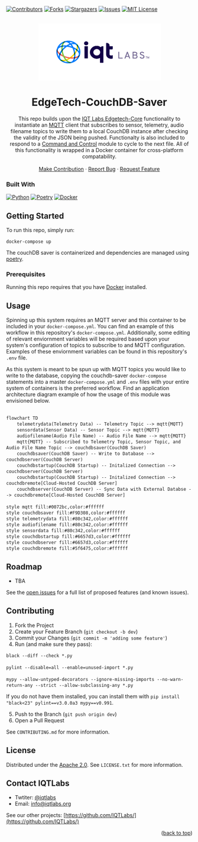 <a name="readme-top"></a>

[contributors-shield]: https://img.shields.io/github/contributors/IQTLabs/edgetech-couchdb-saver.svg?style=for-the-badge
[contributors-url]: https://github.com/IQTLabs/edgetech-couchdb-saver/graphs/contributors
[forks-shield]: https://img.shields.io/github/forks/IQTLabs/edgetech-couchdb-saver.svg?style=for-the-badge
[forks-url]: https://github.com/IQTLabs/edgetech-couchdb-saver/network/members
[stars-shield]: https://img.shields.io/github/stars/IQTLabs/edgetech-couchdb-saver.svg?style=for-the-badge
[stars-url]: https://github.com/IQTLabs/edgetech-couchdb-saver/stargazers
[issues-shield]: https://img.shields.io/github/issues/IQTLabs/edgetech-couchdb-saver.svg?style=for-the-badge
[issues-url]: https://github.com/IQTLabs/edgetech-couchdb-saver/issues
[license-shield]: https://img.shields.io/github/license/IQTLabs/edgetech-couchdb-saver.svg?style=for-the-badge
[license-url]: https://github.com/IQTLabs/edgetech-couchdb-saver/blob/master/LICENSE.txt
[product-screenshot]: images/screenshot.png

[Python]: https://img.shields.io/badge/python-000000?style=for-the-badge&logo=python
[Python-url]: https://www.python.org
[Poetry]: https://img.shields.io/badge/poetry-20232A?style=for-the-badge&logo=poetry
[Poetry-url]: https://python-poetry.org
[Docker]: https://img.shields.io/badge/docker-35495E?style=for-the-badge&logo=docker
[Docker-url]: https://www.docker.com

[![Contributors][contributors-shield]][contributors-url]
[![Forks][forks-shield]][forks-url]
[![Stargazers][stars-shield]][stars-url]
[![Issues][issues-shield]][issues-url]
[![MIT License][license-shield]][license-url]

<br />
<div align="center">
  <a href="https://iqtlabs.org/">
    <img src="images/logo.png" alt="Logo" width="331" height="153">
  </a>

<h1 align="center">EdgeTech-CouchDB-Saver</h1>

  <p align="center">
    This repo builds upon the <a href="https://github.com/IQTLabs/edgetech-core">IQT Labs Edgetech-Core</a> functionality to instantiate an <a href="https://projects.eclipse.org/projects/iot.mosquitto">MQTT</a> client that subscribes to sensor, telemetry, audio filename topics to write them to a local CouchDB instance after checking the validity of the JSON being pushed. Functionalty is also included to respond to a <a href="https://github.com/IQTLabs/edgetech-c2">Command and Control</a> module to cycle to the next file. All of this functionality is wrapped in a Docker container for cross-platform compatability. 
    <br/>
    <br/>
    <a href="https://github.com/IQTLabs/edgetech-couchdb-saver/pulls">Make Contribution</a>
    ·
    <a href="https://github.com/IQTLabs/edgetech-couchdb-saver/issues">Report Bug</a>
    ·
    <a href="https://github.com/IQTLabs/edgetech-couchdb-saver/issues">Request Feature</a>
  </p>
</div>

### Built With

[![Python][Python]][Python-url]
[![Poetry][Poetry]][Poetry-url]
[![Docker][Docker]][Docker-url]

## Getting Started

To run this repo, simply run:

```
docker-compose up
```

The couchDB saver is containerized and dependencies are managed using [poetry]("https://python-poetry.org"). 

### Prerequisites

Running this repo requires that you have [Docker](https://www.docker.com) installed. 

## Usage

Spinning up this system requires an MQTT server and this container to be included in your `docker-compose.yml`. You can find an example of this workflow in this repository's `docker-compose.yml`. Additionally, some editing of relevant enviornment variables will be required based upon your system's configuration of topics to subscribe to and MQTT configuration. Examples of these enviornment variables can be found in this repository's `.env` file. 

As this system is meant to be spun up with MQTT topics you would like to write to the database, copying the couchdb-saver `docker-compose` statements into a master `docker-compose.yml` and  `.env` files with your entire system of containers is the preferred workflow. Find an application architecture diagram example of how the usage of this module was envisioned below.

```mermaid 

flowchart TD
    telemetrydata(Telemetry Data) -- Telemetry Topic --> mqtt{MQTT}
    sensordata(Sensor Data) -- Sensor Topic --> mqtt{MQTT}
    audiofilename(Audio File Name) -- Audio File Name --> mqtt{MQTT}
    mqtt{MQTT} -- Subscribed to Telemetry Topic, Sensor Topic, and Audio File Name Topic --> couchdbsaver(CouchDB Saver)
    couchdbsaver(CouchDB Saver) -- Write to Database --> couchdbserver(CouchDB Server)
    couchdbstartup(CouchDB Startup) -- Initalized Connection --> couchdbserver(CouchDB Server)
    couchdbstartup(CouchDB Startup) -- Initalized Connection --> couchdbremote[Cloud-Hosted CouchDB Server]
    couchdbserver(CouchDB Server) -- Sync Data with External Databse --> couchdbremote[Cloud-Hosted CouchDB Server]

style mqtt fill:#0072bc,color:#ffffff
style couchdbsaver fill:#F9D308,color:#ffffff
style telemetrydata fill:#80c342,color:#ffffff
style audiofilename fill:#80c342,color:#ffffff
style sensordata fill:#80c342,color:#ffffff
style couchdbstartup fill:#6657d3,color:#ffffff
style couchdbserver fill:#6657d3,color:#ffffff
style couchdbremote fill:#5f6475,color:#ffffff

```

## Roadmap

- TBA

See the [open issues](https://github.com/github_username/repo_name/issues) for a full list of proposed features (and known issues).

## Contributing

1. Fork the Project
2. Create your Feature Branch (`git checkout -b dev`)
3. Commit your Changes (`git commit -m 'adding some feature'`)
4. Run (and make sure they pass):
```
black --diff --check *.py

pylint --disable=all --enable=unused-import *.py

mypy --allow-untyped-decorators --ignore-missing-imports --no-warn-return-any --strict --allow-subclassing-any *.py
```
If you do not have them installed, you can install them with `pip install "black<23" pylint==v3.0.0a3 mypy==v0.991`.

5. Push to the Branch (`git push origin dev`)
6. Open a Pull Request

See `CONTRIBUTING.md` for more information.

## License

Distributed under the [Apache 2.0](https://github.com/IQTLabs/edgetech-couchdb-saver/blob/main/LICENSE). See `LICENSE.txt` for more information.

## Contact IQTLabs

  - Twtiter: [@iqtlabs](https://twitter.com/iqtlabs)
  - Email: info@iqtlabs.org

See our other projects: [https://github.com/IQTLabs/](https://github.com/IQTLabs/)

<p align="right">(<a href="#readme-top">back to top</a>)</p>




